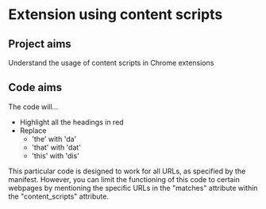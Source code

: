 # Extension using content scripts
## Project aims
Understand the usage of content scripts in Chrome extensions
## Code aims
The code will...
- Highlight all the headings in red
- Replace
    - 'the' with 'da'
    - 'that' with 'dat'
    - 'this' with 'dis'

This particular code is designed to work for all URLs, as specified by the manifest. However, you can limit the functioning of this code to certain webpages by mentioning the specific URLs in the "matches" attribute within the "content_scripts" attribute.